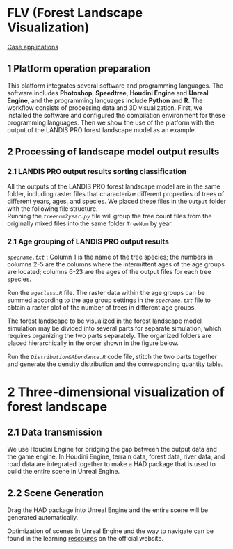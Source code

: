 # FLV (Forest Landscape Visualization)
[Case applications](https://bit.ly/3eN5Qlk)
## 1 Platform operation preparation
This platform integrates several software and programming languages. The software includes **Photoshop**, **Speedtree**, **Houdini Engine** and **Unreal Engine**, and the programming languages include **Python** and **R**. The workflow consists of processing data and 3D visualization. First, we installed the software and configured the compilation environment for these programming languages. Then we show the use of the platform with the output of the LANDIS PRO forest landscape model as an example.
## 2 Processing of landscape model output results
### 2.1 LANDIS PRO output results sorting classification
All the outputs of the LANDIS PRO forest landscape model are in the same folder, including raster files that characterize different properties of trees of different years, ages, and species. We placed these files in the `Output` folder with the following file structure.  
Running the *`treenum2year.py`* file will group the tree count files from the originally mixed files into the same folder `TreeNum` by year.

### 2.1 Age grouping of LANDIS PRO output results
 
*`specname.txt`* : Column 1 is the name of the tree species; the numbers in columns 2-5 are the columns where the intermittent ages of the age groups are located; columns 6-23 are the ages of the output files for each tree species.


Run the *`ageclass.R`* file. The raster data within the age groups can be summed according to the age group settings in the *`specname.txt`* file to obtain a raster plot of the number of trees in different age groups.
 

The forest landscape to be visualized in the forest landscape model simulation may be divided into several parts for separate simulation, which requires organizing the two parts separately. The organized folders are placed hierarchically in the order shown in the figure below. 

Run the *`Distribution&Abundance.R`* code file, stitch the two parts together and generate the density distribution and the corresponding quantity table.
 
# 2 Three-dimensional visualization of forest landscape
## 2.1 Data transmission
We use Houdini Engine for bridging the gap between the output data and the game engine. In Houdini Engine, terrain data, forest data, river data, and road data are integrated together to make a HAD package that is used to build the entire scene in Unreal Engine.
  

## 2.2 Scene Generation
Drag the HAD package  into Unreal Engine and the entire scene will be generated automatically.
 
Optimization of scenes in Unreal Engine and the way to navigate can be found in the learning [rescoures](https://www.unrealengine.com/learn) on the official website.
